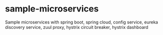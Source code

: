 # sample-microservices
Sample microservices with spring boot, spring cloud, config service, eureka discovery service, zuul proxy, hystrix circuit breaker, hystrix dashboard
